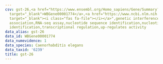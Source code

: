 ```yaml
---
csv: gst-26,<a href="https://www.ensembl.org/Homo_sapiens/Gene/Summary?db=core;g=WBGene00001774"
  target="_blank">WBGene00001774</a>,<a href="https://www.ncbi.nlm.nih.gov/pubmed/27496166"
  target="_blank"><i class="fas fa-file"></i></a>",genetic interference,functional
  association,RNA-seq assay,nucleotide sequence identification,nucleotide sequence
  identification,transcriptional regulation,up-regulates activity
data_alias: gst-26
data_id: WBGene00001774
data_numevidence: 1
data_species: Caenorhabditis elegans
data_taxid: '6239'
title: gst-26
---
```

